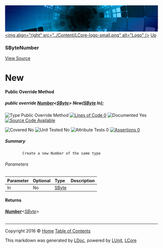 ![](../Content/LCore-banner-small.png "")
[&lt;img align=&quot;right&quot; src=&quot;../Content/LCore-logo-small.png&quot; alt=&quot;Logo&quot; /&gt;](../../README.md)
[Up](SByteNumber.md)

### SByteNumber
[View Source](../Numbers/SByteNumber.cs)

# New

#### Public Override Method

##### public override <strong><a href="Number%601.md" alt="">Number</a></strong>&lt;<a href="https://msdn.microsoft.com/en-us/library/system.sbyte.aspx" alt="">SByte</a>&gt; New(<a href="https://msdn.microsoft.com/en-us/library/system.sbyte.aspx" alt="">SByte</a> In);

![Type Public Override Method](http://b.repl.ca/v1/Type-Public%20Override%20Method-Blue.png "") [![Lines of Code 0](http://b.repl.ca/v1/Lines%20of%20Code-0-red.png "")](../Numbers/SByteNumber.cs#L)    ![Documented Yes](http://b.repl.ca/v1/Documented-Yes-brightgreen.png "") [![Source Code Available](http://b.repl.ca/v1/Source%20Code-Available-brightgreen.png "")](../Numbers/SByteNumber.cs#L)

![Covered No](http://b.repl.ca/v1/Covered-No-red.png "") ![Unit Tested No](http://b.repl.ca/v1/Unit%20Tested-No-lightgrey.png "") ![Attribute Tests 0](http://b.repl.ca/v1/Attribute%20Tests-0-lightgrey.png "") [![Assertions 0](http://b.repl.ca/v1/Assertions-0-lightgrey.png "")](../Numbers/SByteNumber.cs)

##### Summary

            Create a new Number of the same type
            

###### Parameters

Parameter | Optional | Type | Description
:---  | :---  | :---  | :--- 
In | No | [SByte](https://msdn.microsoft.com/en-us/library/system.sbyte.aspx) | 


#### Returns

###### **[Number](Number%601.md)**&lt;[SByte](https://msdn.microsoft.com/en-us/library/system.sbyte.aspx)&gt;



---

Copyright 2016 &copy; [Home](../../README.md) [Table of Contents](../../TableOfContents.md)

This markdown was generated by [LDoc](https://github.com/CodeSingularity/LDoc), powered by [LUnit](https://github.com/CodeSingularity/LUnit), [LCore](https://github.com/CodeSingularity/LCore)
